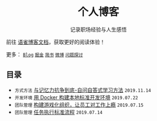 # <div align="center">个人博客</div>

<div align="center">记录职场经验与人生感悟</div>

前往 [语雀博客文档](https://www.yuque.com/zhanglingup/blog)，获取更好的阅读体验！

更多：
[`Blog`](https://zhangling.me/)
[`掘金`](https://juejin.im/user/59e6e9acf265da43111f4c21/collections?type=created)
[`简书`](https://www.jianshu.com/u/539a1124c845)
[`微博`](https://www.weibo.com/5565541266/profile)
[`问题探讨`](https://github.com/zhanglingup/Blog/issues/1)

## 目录
- `方式方法` [与记忆力抗争到底-自问自答式学习方法](2019.11/与记忆力抗争到底-自问自答式学习方法.md) `2019.11.14`
- `开发环境` [用 Docker 构建本地标准开发环境](2019.07/用Docker统一本地开发环境.md) `2019.07.22`
- `团队管理` [构建游戏化组织，让员工对工作上瘾](2019.07/构建游戏化组织，让员工对工作上瘾.md) `2019.07.15`
- `团队管理` [任务执行标准流程](2019.07/任务执行标准流程.md) `2019.07.14`
